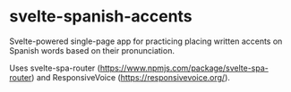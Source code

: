 # svelte-spanish-accents
Svelte-powered single-page app for practicing placing written accents on Spanish words based on their pronunciation.

Uses svelte-spa-router (https://www.npmjs.com/package/svelte-spa-router) and ResponsiveVoice (https://responsivevoice.org/).
